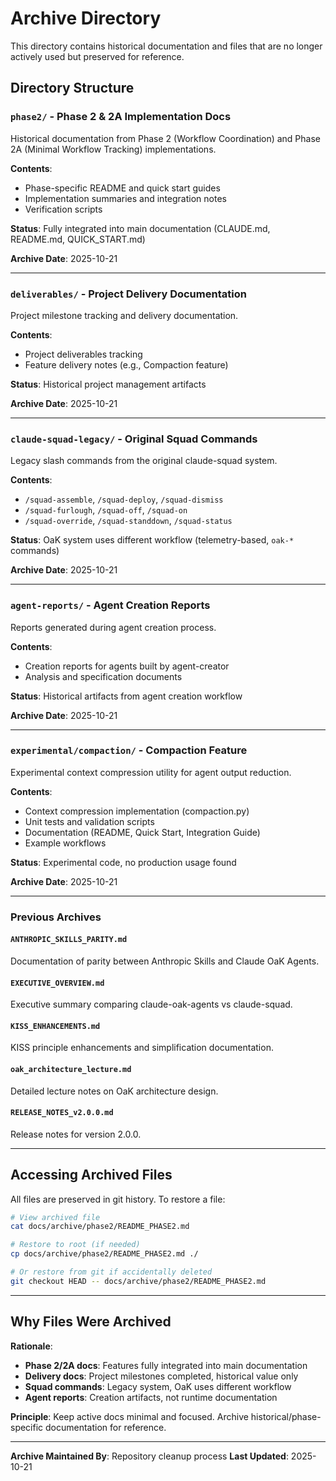 # Archive Directory

This directory contains historical documentation and files that are no longer actively used but preserved for reference.

## Directory Structure

### `phase2/` - Phase 2 & 2A Implementation Docs
Historical documentation from Phase 2 (Workflow Coordination) and Phase 2A (Minimal Workflow Tracking) implementations.

**Contents**:
- Phase-specific README and quick start guides
- Implementation summaries and integration notes
- Verification scripts

**Status**: Fully integrated into main documentation (CLAUDE.md, README.md, QUICK_START.md)

**Archive Date**: 2025-10-21

---

### `deliverables/` - Project Delivery Documentation
Project milestone tracking and delivery documentation.

**Contents**:
- Project deliverables tracking
- Feature delivery notes (e.g., Compaction feature)

**Status**: Historical project management artifacts

**Archive Date**: 2025-10-21

---

### `claude-squad-legacy/` - Original Squad Commands
Legacy slash commands from the original claude-squad system.

**Contents**:
- `/squad-assemble`, `/squad-deploy`, `/squad-dismiss`
- `/squad-furlough`, `/squad-off`, `/squad-on`
- `/squad-override`, `/squad-standdown`, `/squad-status`

**Status**: OaK system uses different workflow (telemetry-based, `oak-*` commands)

**Archive Date**: 2025-10-21

---

### `agent-reports/` - Agent Creation Reports
Reports generated during agent creation process.

**Contents**:
- Creation reports for agents built by agent-creator
- Analysis and specification documents

**Status**: Historical artifacts from agent creation workflow

**Archive Date**: 2025-10-21

---

### `experimental/compaction/` - Compaction Feature
Experimental context compression utility for agent output reduction.

**Contents**:
- Context compression implementation (compaction.py)
- Unit tests and validation scripts
- Documentation (README, Quick Start, Integration Guide)
- Example workflows

**Status**: Experimental code, no production usage found

**Archive Date**: 2025-10-21

---

### Previous Archives

#### `ANTHROPIC_SKILLS_PARITY.md`
Documentation of parity between Anthropic Skills and Claude OaK Agents.

#### `EXECUTIVE_OVERVIEW.md`
Executive summary comparing claude-oak-agents vs claude-squad.

#### `KISS_ENHANCEMENTS.md`
KISS principle enhancements and simplification documentation.

#### `oak_architecture_lecture.md`
Detailed lecture notes on OaK architecture design.

#### `RELEASE_NOTES_v2.0.0.md`
Release notes for version 2.0.0.

---

## Accessing Archived Files

All files are preserved in git history. To restore a file:

```bash
# View archived file
cat docs/archive/phase2/README_PHASE2.md

# Restore to root (if needed)
cp docs/archive/phase2/README_PHASE2.md ./

# Or restore from git if accidentally deleted
git checkout HEAD -- docs/archive/phase2/README_PHASE2.md
```

---

## Why Files Were Archived

**Rationale**:
- **Phase 2/2A docs**: Features fully integrated into main documentation
- **Delivery docs**: Project milestones completed, historical value only
- **Squad commands**: Legacy system, OaK uses different workflow
- **Agent reports**: Creation artifacts, not runtime documentation

**Principle**: Keep active docs minimal and focused. Archive historical/phase-specific documentation for reference.

---

**Archive Maintained By**: Repository cleanup process
**Last Updated**: 2025-10-21
